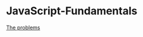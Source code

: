 # JavaScript-Fundamentals
[The problems](https://softuni.bg/trainings/1447/js-fundamentals-september-2016)
